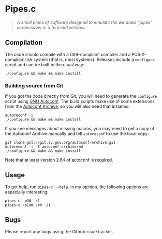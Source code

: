 # Pipes.c

> *A small piece of software designed to emulate the windows "pipes"
screensaver in a terminal window.*

## Compilation

The code should compile with a C99-compliant compiler and a POSIX-compliant-ish
system (that is, most systems). Releases include a `configure` script and can
be built in the usual way:

    ./configure && make && make install

### Building source from Git

If you got the code directly from Git, you will need to generate the
`configure` script using [GNU Autoconf][autoconf]. The build scripts make use
of some extensions from the [Autoconf Archive][autoconf-archive], so you will
also need that installed.

    autoreconf -i
    ./configure && make && make install

If you see messages about missing macros, you may need to get a copy of the
Autoconf Archive manually and tell `autoreconf` to use the local copy:

    git clone git://git.sv.gnu.org/autoconf-archive.git
    autoreconf -i -I autoconf-archive/m4
    ./configure && make && make install

Note that at least version 2.64 of autoconf is required.

## Usage

To get help, run `pipes-c --help`. In my opinion, the following options are
especially interesting:

    pipes-c -p30 -r1
    pipes-c -p100 -r0 -i1

## Bugs

Please report any bugs using the Github issue tracker.

[autoconf]: https://www.gnu.org/software/autoconf/autoconf.html
[autoconf-archive]: https://www.gnu.org/software/autoconf-archive/
